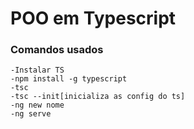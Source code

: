 # POO em Typescript

### Comandos usados
    -Instalar TS
    -npm install -g typescript
    -tsc
    -tsc --init[inicializa as config do ts]
    -ng new nome
    -ng serve